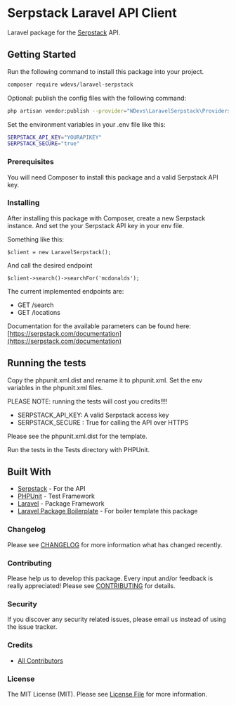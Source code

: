 # Serpstack Laravel API Client

Laravel package for the [Serpstack](https://serpstack.com/documentation) API.

## Getting Started

Run the following command to install this package into your project.

``` bash
composer require wdevs/laravel-serpstack
```

Optional: publish the config files with the following command:

``` bash
php artisan vendor:publish --provider="WDevs\LaravelSerpstack\Providers\LaravelSerpstackServiceProvider"
```

Set the environment variables in your .env file like this:

``` bash
SERPSTACK_API_KEY="YOURAPIKEY"
SERPSTACK_SECURE="true"
```

### Prerequisites

You will need Composer to install this package and a valid Serpstack API key.

### Installing

After installing this package with Composer, create a new Serpstack instance. And set the your Serpstack API key in your env file. 

Something like this:

```
$client = new LaravelSerpstack();
```

And call the desired endpoint

```
$client->search()->searchFor('mcdonalds');
```

The current implemented endpoints are: 

* GET   /search
* GET   /locations

Documentation for the available parameters can be found here: [https://serpstack.com/documentation](https://serpstack.com/documentation)

## Running the tests

Copy the phpunit.xml.dist and rename it to phpunit.xml. Set the env variables in the phpunit.xml files.

PLEASE NOTE: running the tests will cost you credits!!!!

* SERPSTACK_API_KEY:  A valid Serpstack access key
* SERPSTACK_SECURE :  True for calling the API over HTTPS

Please see the phpunit.xml.dist for the template.

Run the tests in the Tests directory with PHPUnit.


## Built With

* [Serpstack](https://serpstack.com) - For the API
* [PHPUnit](https://github.com/sebastianbergmann/phpunit/) - Test Framework
* [Laravel](https://github.com/laravel/framework) - Package Framework
* [Laravel Package Boilerplate](https://laravelpackageboilerplate.com) - For boiler template this package

### Changelog

Please see [CHANGELOG](CHANGELOG.md) for more information what has changed recently.

### Contributing

Please help us to develop this package. Every input and/or feedback is really appreciated! Please see [CONTRIBUTING](CONTRIBUTING.md) for details.

### Security

If you discover any security related issues, please email us instead of using the issue tracker.

### Credits

- [All Contributors](../../contributors)

### License

The MIT License (MIT). Please see [License File](LICENSE.md) for more information.
